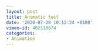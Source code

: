 ```yaml
---
layout: post
title: Animatic test
date: '2020-07-28 10:12:24 +0100'
vimeo-id: 402118074
categories:
- Animation
---
```

